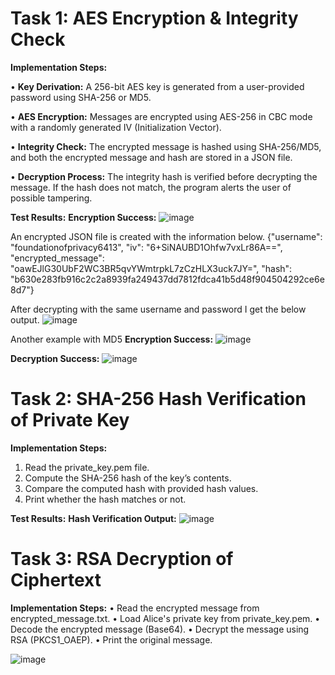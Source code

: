 # Task 1: AES Encryption & Integrity Check
**Implementation Steps:** 

•	**Key Derivation:** A 256-bit AES key is generated from a user-provided password using SHA-256 or MD5.

•	**AES Encryption:** Messages are encrypted using AES-256 in CBC mode with a randomly generated IV (Initialization Vector).

•	**Integrity Check:** The encrypted message is hashed using SHA-256/MD5, and both the encrypted message and hash are stored in a JSON file.

•	**Decryption Process:** The integrity hash is verified before decrypting the message. If the hash does not match, the program alerts the user of possible tampering.

**Test Results:**
**Encryption Success:**
![image](https://github.com/user-attachments/assets/24d09a41-ecda-49fb-9a9a-060c1b96eddf)
 
An encrypted JSON file is created with the information below.
{"username": "foundationofprivacy6413", 
"iv": "6+SiNAUBD1Ohfw7vxLr86A==", 
"encrypted_message": "oawEJlG30UbF2WC3BR5qvYWmtrpkL7zCzHLX3uck7JY=", 
"hash": "b630e283fb916c2c2a8939fa249437dd7812fdca41b5d48f904504292ce6e8d7"}

After decrypting with the same username and password I get the below output.
![image](https://github.com/user-attachments/assets/771eb61d-50f3-47c4-8052-547a5a24398a)
 
Another example with MD5
**Encryption Success:**
 ![image](https://github.com/user-attachments/assets/897d6f32-b5ab-49f6-b119-dc8c00347e87)

**Decryption Success:**
 ![image](https://github.com/user-attachments/assets/fbfafc85-7224-4fff-a2cb-e29b0bfe2314)

# Task 2: SHA-256 Hash Verification of Private Key
**Implementation Steps:**

1.	Read the private_key.pem file.
2.	Compute the SHA-256 hash of the key’s contents.
3.	Compare the computed hash with provided hash values.
4.	Print whether the hash matches or not.

**Test Results:**
**Hash Verification Output:**
 ![image](https://github.com/user-attachments/assets/cb67d822-21f6-4297-8cfc-48061a5f9fd7)


# Task 3: RSA Decryption of Ciphertext
**Implementation Steps:**
•	Read the encrypted message from encrypted_message.txt.
•	Load Alice's private key from private_key.pem.
•	Decode the encrypted message (Base64).
•	Decrypt the message using RSA (PKCS1_OAEP).
•	Print the original message.

 ![image](https://github.com/user-attachments/assets/4e5e041b-fe24-4084-a219-c87c0c0187fd)



